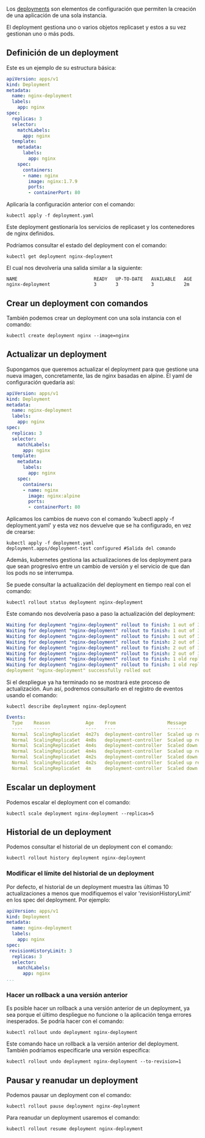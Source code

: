 
Los [deployments](https://kubernetes.io/docs/concepts/workloads/controllers/deployment/) son elementos de configuración que permiten la creación de una aplicación de una sola instancia.

El deployment gestiona uno o varios objetos replicaset y estos a su vez gestionan uno o más pods.

## Definición de un deployment
Este es un ejemplo de su estructura básica:
```yaml
apiVersion: apps/v1
kind: Deployment
metadata:
  name: nginx-deployment
  labels:
    app: nginx
spec:
  replicas: 3
  selector:
    matchLabels:
      app: nginx
  template:
    metadata:
      labels:
        app: nginx
    spec:
      containers:
      - name: nginx
        image: nginx:1.7.9
        ports:
        - containerPort: 80
```

Aplicaría la configuración anterior con el comando:
```shell
kubectl apply -f deployment.yaml
```

Este deployment gestionaría los servicios de replicaset y los contenedores 
de nginx definidos.

Podríamos consultar el estado del deployment con el comando:
```shell
kubectl get deployment nginx-deployment
```

El cual nos devolvería una salida similar a la siguiente:
```shell
NAME                            READY   UP-TO-DATE   AVAILABLE   AGE
nginx-deployment                3       3            3           2m
```

## Crear un deployment con comandos
También podemos crear un deployment con una sola instancia con el comando:
```shell
kubectl create deployment nginx --image=nginx
```


## Actualizar un deployment
Supongamos que queremos actualizar el deployment para que gestione una nueva imagen, concretamente, las de nginx basadas en alpine. El yaml de configuración quedaría así:
```yaml
apiVersion: apps/v1
kind: Deployment
metadata:
  name: nginx-deployment
  labels:
    app: nginx
spec:
  replicas: 3
  selector:
    matchLabels:
      app: nginx
  template:
    metadata:
      labels:
        app: nginx
    spec:
      containers:
      - name: nginx
        image: nginx:alpine
        ports:
        - containerPort: 80
```

Aplicamos los cambios de nuevo con el comando 'kubectl apply -f deployment.yaml' y esta vez nos devuelve que se ha configurado, en vez de crearse:
```shell
kubectl apply -f deployment.yaml
deployment.apps/deployment-test configured #Salida del comando
```

Además, kubernetes gestiona las actualizaciones de los deployment para que sean progresivo entre un cambio de versión y el servicio de que dan los pods no se interrumpa.

Se puede consultar la actualización del deployment en tiempo real con el comando:
```shell
kubectl rollout status deployment nginx-deployment
```

Este comando nos devolvería paso a paso la actualización del deployment:
```yaml
Waiting for deployment "nginx-deployment" rollout to finish: 1 out of 3 new replicas have been updated...
Waiting for deployment "nginx-deployment" rollout to finish: 1 out of 3 new replicas have been updated...
Waiting for deployment "nginx-deployment" rollout to finish: 1 out of 3 new replicas have been updated...
Waiting for deployment "nginx-deployment" rollout to finish: 2 out of 3 new replicas have been updated...
Waiting for deployment "nginx-deployment" rollout to finish: 2 out of 3 new replicas have been updated...
Waiting for deployment "nginx-deployment" rollout to finish: 2 out of 3 new replicas have been updated...
Waiting for deployment "nginx-deployment" rollout to finish: 1 old replicas are pending termination...
Waiting for deployment "nginx-deployment" rollout to finish: 1 old replicas are pending termination...
deployment "nginx-deployment" successfully rolled out
```

Si el despliegue ya ha terminado no se mostrará este proceso de actualización. Aun así, podremos consultarlo
en el registro de eventos usando el comando:
```shell
kubectl describe deployment nginx-deployment
```

```yaml
Events:
  Type    Reason             Age    From                   Message
  ----    ------             ----   ----                   -------
  Normal  ScalingReplicaSet  4m27s  deployment-controller  Scaled up replica set nginx-deployment-59c46f7dff to 3
  Normal  ScalingReplicaSet  4m8s   deployment-controller  Scaled up replica set nginx-deployment-5c4d5dcbf5 to 1
  Normal  ScalingReplicaSet  4m4s   deployment-controller  Scaled down replica set nginx-deployment-59c46f7dff to 2
  Normal  ScalingReplicaSet  4m4s   deployment-controller  Scaled up replica set nginx-deployment-5c4d5dcbf5 to 2
  Normal  ScalingReplicaSet  4m2s   deployment-controller  Scaled down replica set nginx-deployment-59c46f7dff to 1
  Normal  ScalingReplicaSet  4m2s   deployment-controller  Scaled up replica set nginx-deployment-5c4d5dcbf5 to 3
  Normal  ScalingReplicaSet  4m     deployment-controller  Scaled down replica set nginx-deployment-59c46f7dff to 0
  ```

## Escalar un deployment
Podemos escalar el deployment con el comando:
```shell
kubectl scale deployment nginx-deployment --replicas=5
```


## Historial de un deployment
Podemos consultar el historial de un deployment con el comando:
```shell
kubectl rollout history deployment nginx-deployment
```

### Modificar el límite del historial de un deployment
Por defecto, el historial de un deployment muestra las últimas 10 actualizaciones a menos que modifiquemos
el valor 'revisionHistoryLimit' en los spec del deployment. Por ejemplo:
```yaml
apiVersion: apps/v1
kind: Deployment
metadata:
  name: nginx-deployment
  labels:
    app: nginx
spec:
 revisionHistoryLimit: 3
  replicas: 3
  selector:
    matchLabels:
      app: nginx
...
```

### Hacer un rollback a una versión anterior
Es posible hacer un rollback a una versión anterior de un deployment, ya sea porque el último despliegue no funcione o la aplicación tenga errores inesperados.
Se podría hacer con el comando:
```shell
kubectl rollout undo deployment nginx-deployment
```

Este comando hace un rollback a la versión anterior del deployment. También podríamos especificarle
una versión específica:
```shell
kubectl rollout undo deployment nginx-deployment --to-revision=1
```


## Pausar y reanudar un deployment
Podemos pausar un deployment con el comando:
```shell
kubectl rollout pause deployment nginx-deployment
```

Para reanudar un deployment usaremos el comando:
```shell
kubectl rollout resume deployment nginx-deployment
```
